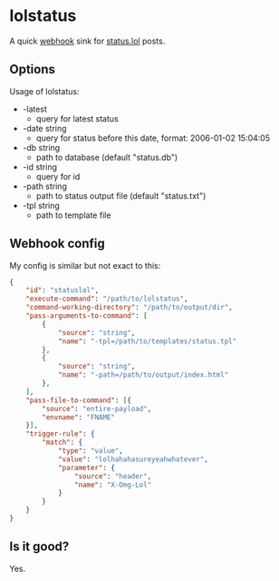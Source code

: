 # lolstatus

A quick [webhook](https://github.com/adnanh/webhook/) sink for [status.lol](https://status.lol) posts.

## Options

Usage of lolstatus:

* -latest
  * query for latest status
* -date string
    * query for status before this date, format: 2006-01-02 15:04:05
* -db string
   	* path to database (default "status.db")
* -id string
   	* query for id
* -path string
   	* path to status output file (default "status.txt")
* -tpl string
   	* path to template file

## Webhook config

My config is similar but not exact to this:

```json
{
    "id": "statuslol",
    "execute-command": "/path/to/lolstatus",
    "command-working-directory": "/path/to/output/dir",
    "pass-arguments-to-command": [
        {
            "source": "string",
            "name": "-tpl=/path/to/templates/status.tpl"
        },
        {
            "source": "string",
            "name": "-path=/path/to/output/index.html"
        },
    ],
    "pass-file-to-command": [{
        "source": "entire-payload",
        "envname": "FNAME"
    }],
    "trigger-rule": {
        "match": {
            "type": "value",
            "value": "lolhahahasureyeahwhatever",
            "parameter": {
                "source": "header",
                "name": "X-Omg-Lol"
            }
        }
    }
}
```

## Is it good?

Yes.
